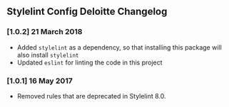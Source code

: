 ## Stylelint Config Deloitte Changelog

### [1.0.2] 21 March 2018

- Added `stylelint` as a dependency, so that installing this package will also install `stylelint`
- Updated `eslint` for linting the code in this project

### [1.0.1] 16 May 2017

- Removed rules that are deprecated in Stylelint 8.0.
